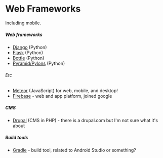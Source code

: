 Web Frameworks
==============

Including mobile.

##### Web frameworks

- [Django](https://www.djangoproject.com) (Python)
- [Flask](http://flask.pocoo.org/) (Python)
- [Bottle](http://bottlepy.org/docs/dev/) (Python)
- [Pyramid/Pylons](http://www.pylonsproject.org/projects/pyramid/about) (Python)

###### Etc

- [Meteor](https://www.meteor.com/) (JavaScript) for web, mobile, and desktop!
- [Firebase](https://firebase.google.com/) - web and app platform, joined google

##### CMS

- [Drupal](https://www.drupal.org) (CMS in PHP) - there is a drupal.com but I'm not sure what it's about

##### Build tools

- [Gradle](https://gradle.org/) - build tool, related to Android Studio or something?

